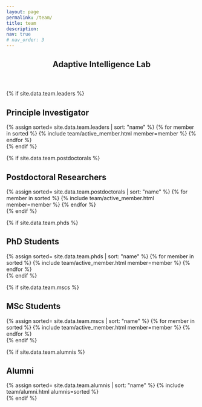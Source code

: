 ```yaml
---
layout: page
permalink: /team/
title: team
description: 
nav: true
# nav_order: 3
---
```

<article>
<header class="post-header">
    <h1 class="post-title">Adaptive Intelligence Lab </h1>
</header>

{% if site.data.team.leaders %}
    <br><h2 id="principle-investigator">Principle Investigator</h2>
    <div class="projects column">
        {% assign sorted= site.data.team.leaders | sort: "name" %}
        {% for member in sorted %}
            {% include team/active_member.html member=member %}
        {% endfor %}
    </div>
{% endif %}


{% if site.data.team.postdoctorals %}
    <br><h2 id="postdoctoral-researchers">Postdoctoral Researchers</h2>
    <div class="projects column">
        {% assign sorted= site.data.team.postdoctorals | sort: "name" %}
        {% for member in sorted %}
            {% include team/active_member.html member=member %}
        {% endfor %}
    </div>
{% endif %}


{% if site.data.team.phds %}
    <br><h2 id="phd-students">PhD Students</h2>
    <div class="projects column">
        {% assign sorted= site.data.team.phds | sort: "name" %}
        {% for member in sorted %}
            {% include team/active_member.html member=member %}
        {% endfor %}
    </div>
{% endif %}


{% if site.data.team.mscs %}
    <br><h2 id="msc-students">MSc Students</h2>
    <div class="projects column">
        {% assign sorted= site.data.team.mscs | sort: "name" %}
        {% for member in sorted %}
            {% include team/active_member.html member=member %}
        {% endfor %}
    </div>
{% endif %}


{% if site.data.team.alumnis %}
    <br><h2 id="alumni">Alumni</h2>
    <div class="projects column">
        {% assign sorted= site.data.team.alumnis | sort: "name" %}
        {% include team/alumni.html alumnis=sorted %}
    </div>
{% endif %}


</article>